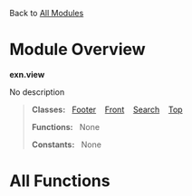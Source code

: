 Back to [All Modules](https://github.com/pyrustic/exn/blob/master/docs/modules/README.md#readme)

# Module Overview

**exn.view**
 
No description

> **Classes:** &nbsp; [Footer](https://github.com/pyrustic/exn/blob/master/docs/modules/content/exn.view/content/classes/Footer.md#class-footer) &nbsp;&nbsp; [Front](https://github.com/pyrustic/exn/blob/master/docs/modules/content/exn.view/content/classes/Front.md#class-front) &nbsp;&nbsp; [Search](https://github.com/pyrustic/exn/blob/master/docs/modules/content/exn.view/content/classes/Search.md#class-search) &nbsp;&nbsp; [Top](https://github.com/pyrustic/exn/blob/master/docs/modules/content/exn.view/content/classes/Top.md#class-top)
>
> **Functions:** &nbsp; None
>
> **Constants:** &nbsp; None

# All Functions



